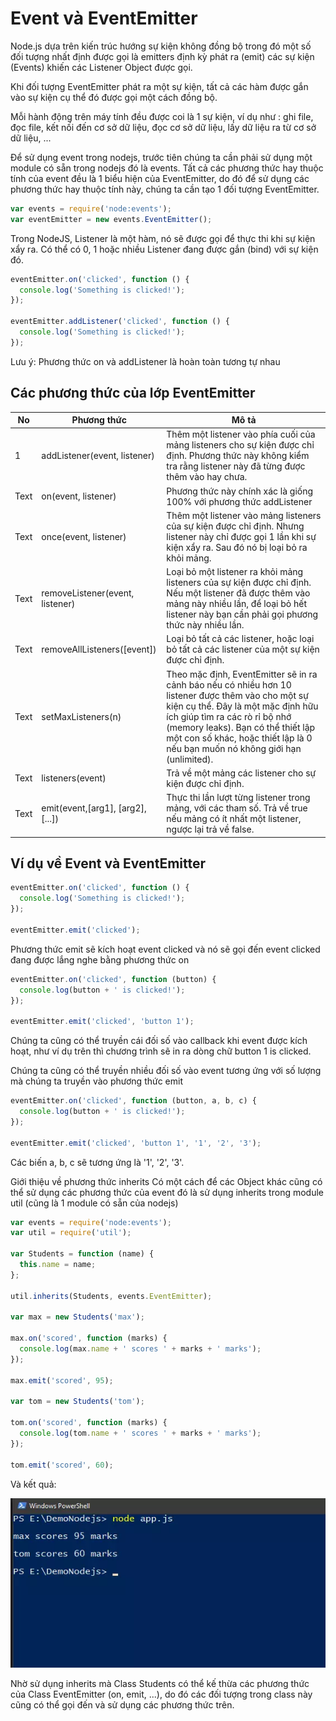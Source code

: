 # Event và EventEmitter

Node.js dựa trên kiến trúc hướng sự kiện không đồng bộ trong đó một số đối tượng nhất định được gọi là emitters định kỳ phát ra (emit) các sự kiện (Events) khiến các Listener Object được gọi.

Khi đối tượng EventEmitter phát ra một sự kiện, tất cả các hàm được gắn vào sự kiện cụ thể đó được gọi một cách đồng bộ.

Mỗi hành động trên máy tính đều được coi là 1 sự kiện, ví dụ như : ghi file, đọc file, kết nối đến cơ sở dữ liệu, đọc cơ sở dữ liệu, lấy dữ liệu ra từ cơ sở dữ liệu, ...

Để sử dụng event trong nodejs, trước tiên chúng ta cần phải sử dụng một module có sẵn trong nodejs đó là events. Tất cả các phương thức hay thuộc tính của event đều là 1 biểu hiện của EventEmitter, do đó để sử dụng các phương thức hay thuộc tính này, chúng ta cần tạo 1 đối tượng EventEmitter.

```js
var events = require('node:events');
var eventEmitter = new events.EventEmitter();
```

Trong NodeJS, Listener là một hàm, nó sẽ được gọi để thực thi khi sự kiện xẩy ra. Có thể có 0, 1 hoặc nhiều Listener đang được gắn (bind) với sự kiện đó.

```js
eventEmitter.on('clicked', function () {
  console.log('Something is clicked!');
});

eventEmitter.addListener('clicked', function () {
  console.log('Something is clicked!');
});
```

Lưu ý: Phương thức on và addListener là hoàn toàn tương tự nhau

## Các phương thức của lớp EventEmitter

| No   | Phương thức                       | Mô tả                                                                                                                                                                                                                                                                                           |
| ---- | --------------------------------- | ----------------------------------------------------------------------------------------------------------------------------------------------------------------------------------------------------------------------------------------------------------------------------------------------- |
| 1    | addListener(event, listener)      | Thêm một listener vào phía cuối của mảng listeners cho sự kiện được chỉ định. Phương thức này không kiểm tra rằng listener này đã từng được thêm vào hay chưa.                                                                                                                                  |
| Text | on(event, listener)               | Phương thức này chính xác là giống 100% với phương thức addListener                                                                                                                                                                                                                             |
| Text | once(event, listener)             | Thêm một listener vào mảng listeners của sự kiện được chỉ định. Nhưng listener này chỉ được gọi 1 lần khi sự kiện xẩy ra. Sau đó nó bị loại bỏ ra khỏi mảng.                                                                                                                                    |
| Text | removeListener(event, listener)   | Loại bỏ một listener ra khỏi mảng listeners của sự kiện được chỉ định. Nếu một listener đã được thêm vào mảng này nhiều lần, để loại bỏ hết listener này bạn cần phải gọi phương thức này nhiều lần.                                                                                            |
| Text | removeAllListeners([event])       | Loại bỏ tất cả các listener, hoặc loại bỏ tất cả các listener của một sự kiện được chỉ định.                                                                                                                                                                                                    |
| Text | setMaxListeners(n)                | Theo mặc định, EventEmitter sẽ in ra cảnh báo nếu có nhiều hơn 10 listener được thêm vào cho một sự kiện cụ thể. Đây là một mặc định hữu ích giúp tìm ra các rò rỉ bộ nhớ (memory leaks). Bạn có thể thiết lập một con số khác, hoặc thiết lập là 0 nếu bạn muốn nó không giới hạn (unlimited). |
| Text | listeners(event)                  | Trả về một mảng các listener cho sự kiện được chỉ định.                                                                                                                                                                                                                                         |
| Text | emit(event,[arg1], [arg2], [...]) | Thực thi lần lượt từng listener trong mảng, với các tham số. Trả về true nếu mảng có ít nhất một listener, ngược lại trả về false.                                                                                                                                                              |

## Ví dụ về Event và EventEmitter

```js
eventEmitter.on('clicked', function () {
  console.log('Something is clicked!');
});

eventEmitter.emit('clicked');
```

Phương thức emit sẽ kích hoạt event clicked và nó sẽ gọi đến event clicked đang được lắng nghe bằng phương thức on

```js
eventEmitter.on('clicked', function (button) {
  console.log(button + ' is clicked!');
});

eventEmitter.emit('clicked', 'button 1');
```

Chúng ta cũng có thể truyền cái đối số vào callback khi event được kích hoạt, như ví dụ trên thì chương trình sẽ in ra dòng chữ button 1 is clicked.

Chúng ta cũng có thể truyền nhiều đối số vào event tương ứng với số lượng mà chúng ta truyền vào phương thức emit

```js
eventEmitter.on('clicked', function (button, a, b, c) {
  console.log(button + ' is clicked!');
});

eventEmitter.emit('clicked', 'button 1', '1', '2', '3');
```

Các biến a, b, c sẽ tương ứng là '1', '2', '3'.

Giới thiệu về phương thức inherits
Có một cách để các Object khác cũng có thể sử dụng các phương thức của event đó là sử dụng inherits trong module util (cũng là 1 module có sẵn của nodejs)

```js
var events = require('node:events');
var util = require('util');

var Students = function (name) {
  this.name = name;
};

util.inherits(Students, events.EventEmitter);

var max = new Students('max');

max.on('scored', function (marks) {
  console.log(max.name + ' scores ' + marks + ' marks');
});

max.emit('scored', 95);

var tom = new Students('tom');

tom.on('scored', function (marks) {
  console.log(tom.name + ' scores ' + marks + ' marks');
});

tom.emit('scored', 60);
```

Và kết quả:

![](img/img-1.webp)

Nhờ sử dụng inherits mà Class Students có thể kế thừa các phương thức của Class EventEmitter (on, emit, ...), do đó các đối tượng trong class này cũng có thể gọi đến và sử dụng các phương thức trên.
